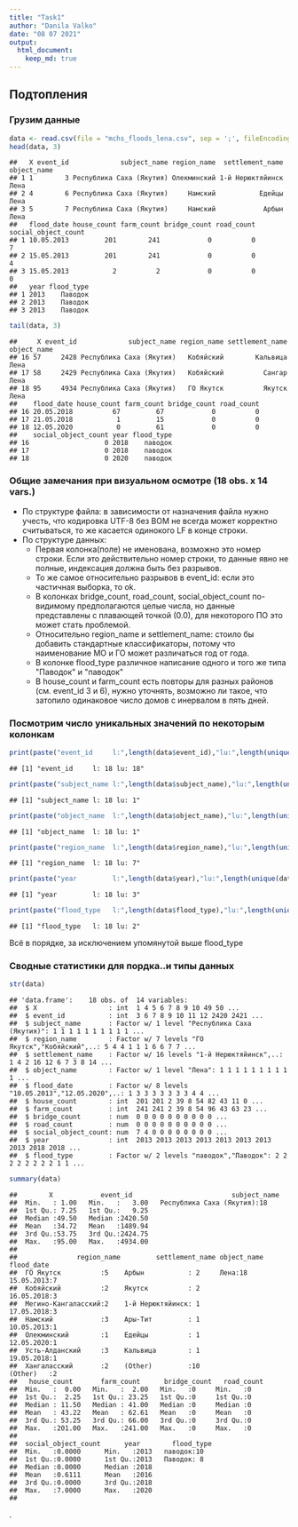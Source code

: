 ```yaml
---
title: "Task1"
author: "Danila Valko"
date: "08 07 2021"
output: 
  html_document:
    keep_md: true
---
```




## Подтопления

### Грузим данные


```r
data <- read.csv(file = "mchs_floods_lena.csv", sep = ';', fileEncoding = "UTF-8")
head(data, 3)
```

```
##   X event_id             subject_name region_name  settlement_name object_name
## 1 1        3 Республика Саха (Якутия) Олекминский 1-й Нерюктяйинск        Лена
## 2 4        6 Республика Саха (Якутия)     Намский           Едейцы        Лена
## 3 5        7 Республика Саха (Якутия)     Намский            Арбын        Лена
##   flood_date house_count farm_count bridge_count road_count social_object_count
## 1 10.05.2013         201        241            0          0                   7
## 2 15.05.2013         201        241            0          0                   4
## 3 15.05.2013           2          2            0          0                   0
##   year flood_type
## 1 2013    Паводок
## 2 2013    Паводок
## 3 2013    Паводок
```

```r
tail(data, 3)
```

```
##     X event_id             subject_name region_name settlement_name object_name
## 16 57     2428 Республика Саха (Якутия)   Кобяйский        Кальвица        Лена
## 17 58     2429 Республика Саха (Якутия)   Кобяйский          Сангар        Лена
## 18 95     4934 Республика Саха (Якутия)   ГО Якутск          Якутск        Лена
##    flood_date house_count farm_count bridge_count road_count
## 16 20.05.2018          67         67            0          0
## 17 21.05.2018           1         15            0          0
## 18 12.05.2020           0         61            0          0
##    social_object_count year flood_type
## 16                   0 2018    паводок
## 17                   0 2018    паводок
## 18                   0 2020    паводок
```

### Общие замечания при визуальном осмотре (18 obs. x 14 vars.)
* По структуре файла: в зависимости от назначения файла нужно учесть, что кодировка UTF-8 без BOM не всегда может корректно считываться, то же касается одинокого LF в конце строки.
* По структуре данных:
  - Первая колонка(поле) не именована, возможно это номер строки. Если это действительно номер строки, то данные явно не полные, индексация должна быть без разрывов.
  - То же самое относительно разрывов в event_id: если это частичная выборка, то ok.
  - В колонках bridge_count, road_count, social_object_count по-видимому предполагаются целые числа, но данные представлены с плавающей точкой (0.0), для некоторого ПО это может стать проблемой. 
  - Относительно region_name и settlement_name: стоило бы добавить стандартные классификаторы, потому что наименование МО и ГО может различаться год от года.
  - В колонке flood_type различное написание одного и того же типа "Паводок" и "паводок"
  - В house_count и farm_count есть повторы для разных районов (см. event_id 3 и 6), нужно уточнять, возможно ли такое, что затопило одинаковое число домов с инервалом в пять дней.


### Посмотрим число уникальных значений по некоторым колонкам 


```r
print(paste("event_id     l:",length(data$event_id),"lu:",length(unique(data$event_id))))
```

```
## [1] "event_id     l: 18 lu: 18"
```

```r
print(paste("subject_name l:",length(data$subject_name),"lu:",length(unique(data$subject_name))))
```

```
## [1] "subject_name l: 18 lu: 1"
```

```r
print(paste("object_name  l:",length(data$object_name),"lu:",length(unique(data$object_name))))
```

```
## [1] "object_name  l: 18 lu: 1"
```

```r
print(paste("region_name  l:",length(data$region_name),"lu:",length(unique(data$region_name))))
```

```
## [1] "region_name  l: 18 lu: 7"
```

```r
print(paste("year         l:",length(data$year),"lu:",length(unique(data$year))))
```

```
## [1] "year         l: 18 lu: 3"
```

```r
print(paste("flood_type   l:",length(data$flood_type),"lu:",length(unique(data$flood_type))))
```

```
## [1] "flood_type   l: 18 lu: 2"
```

Всё в порядке, за исключением упомянутой выше flood_type

### Сводные статистики для пордка..и типы данных


```r
str(data)
```

```
## 'data.frame':	18 obs. of  14 variables:
##  $ X                  : int  1 4 5 6 7 8 9 10 49 50 ...
##  $ event_id           : int  3 6 7 8 9 10 11 12 2420 2421 ...
##  $ subject_name       : Factor w/ 1 level "Республика Саха (Якутия)": 1 1 1 1 1 1 1 1 1 1 ...
##  $ region_name        : Factor w/ 7 levels "ГО Якутск","Кобяйский",..: 5 4 4 1 1 1 6 6 7 7 ...
##  $ settlement_name    : Factor w/ 16 levels "1-й Нерюктяйинск",..: 1 4 2 16 12 6 7 3 8 14 ...
##  $ object_name        : Factor w/ 1 level "Лена": 1 1 1 1 1 1 1 1 1 1 ...
##  $ flood_date         : Factor w/ 8 levels "10.05.2013","12.05.2020",..: 1 3 3 3 3 3 3 3 4 4 ...
##  $ house_count        : int  201 201 2 39 8 54 82 43 11 0 ...
##  $ farm_count         : int  241 241 2 39 8 54 96 43 63 23 ...
##  $ bridge_count       : num  0 0 0 0 0 0 0 0 0 0 ...
##  $ road_count         : num  0 0 0 0 0 0 0 0 0 0 ...
##  $ social_object_count: num  7 4 0 0 0 0 0 0 0 0 ...
##  $ year               : int  2013 2013 2013 2013 2013 2013 2013 2013 2018 2018 ...
##  $ flood_type         : Factor w/ 2 levels "паводок","Паводок": 2 2 2 2 2 2 2 2 1 1 ...
```

```r
summary(data)
```

```
##        X            event_id                         subject_name
##  Min.   : 1.00   Min.   :   3.00   Республика Саха (Якутия):18   
##  1st Qu.: 7.25   1st Qu.:   9.25                                 
##  Median :49.50   Median :2420.50                                 
##  Mean   :34.72   Mean   :1489.94                                 
##  3rd Qu.:53.75   3rd Qu.:2424.75                                 
##  Max.   :95.00   Max.   :4934.00                                 
##                                                                  
##               region_name         settlement_name object_name      flood_date
##  ГО Якутск          :5    Арбын           : 2     Лена:18     15.05.2013:7   
##  Кобяйский          :2    Якутск          : 2                 16.05.2018:3   
##  Мегино-Кангаласский:2    1-й Нерюктяйинск: 1                 17.05.2018:3   
##  Намский            :3    Ары-Тит         : 1                 10.05.2013:1   
##  Олекминский        :1    Едейцы          : 1                 12.05.2020:1   
##  Усть-Алданский     :3    Кальвица        : 1                 19.05.2018:1   
##  Хангаласский       :2    (Other)         :10                 (Other)   :2   
##   house_count       farm_count      bridge_count   road_count
##  Min.   :  0.00   Min.   :  2.00   Min.   :0     Min.   :0   
##  1st Qu.:  2.25   1st Qu.: 23.25   1st Qu.:0     1st Qu.:0   
##  Median : 11.50   Median : 41.00   Median :0     Median :0   
##  Mean   : 43.22   Mean   : 62.61   Mean   :0     Mean   :0   
##  3rd Qu.: 53.25   3rd Qu.: 66.00   3rd Qu.:0     3rd Qu.:0   
##  Max.   :201.00   Max.   :241.00   Max.   :0     Max.   :0   
##                                                              
##  social_object_count      year        flood_type
##  Min.   :0.0000      Min.   :2013   паводок:10  
##  1st Qu.:0.0000      1st Qu.:2013   Паводок: 8  
##  Median :0.0000      Median :2018               
##  Mean   :0.6111      Mean   :2016               
##  3rd Qu.:0.0000      3rd Qu.:2018               
##  Max.   :7.0000      Max.   :2020               
## 
```




.
